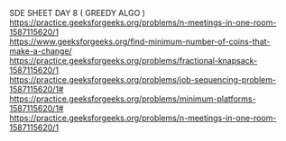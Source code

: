 SDE SHEET DAY 8 ( GREEDY ALGO )
<br>
https://practice.geeksforgeeks.org/problems/n-meetings-in-one-room-1587115620/1
<br>
https://www.geeksforgeeks.org/find-minimum-number-of-coins-that-make-a-change/
<br>
https://practice.geeksforgeeks.org/problems/fractional-knapsack-1587115620/1
<br>
https://practice.geeksforgeeks.org/problems/job-sequencing-problem-1587115620/1#
<br>
https://practice.geeksforgeeks.org/problems/minimum-platforms-1587115620/1#
<br>
https://practice.geeksforgeeks.org/problems/n-meetings-in-one-room-1587115620/1
<br>